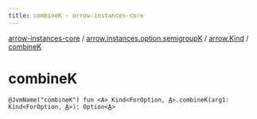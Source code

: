 ```yaml
---
title: combineK - arrow-instances-core
---
```


[arrow-instances-core](../../index.html) / [arrow.instances.option.semigroupK](../index.html) / [arrow.Kind](index.html) / [combineK](./combine-k.html)

# combineK

`@JvmName("combineK") fun <A> Kind<ForOption, `[`A`](combine-k.html#A)`>.combineK(arg1: Kind<ForOption, `[`A`](combine-k.html#A)`>): Option<`[`A`](combine-k.html#A)`>`